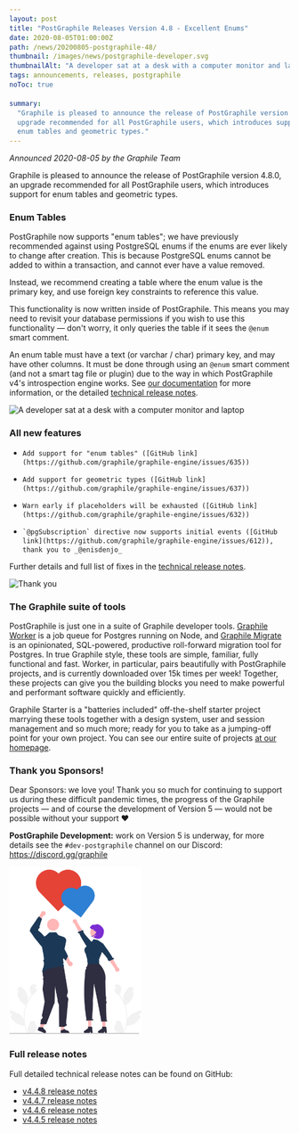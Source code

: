 ```yaml
---
layout: post
title: "PostGraphile Releases Version 4.8 - Excellent Enums"
date: 2020-08-05T01:00:00Z
path: /news/20200805-postgraphile-48/
thumbnail: /images/news/postgraphile-developer.svg
thumbnailAlt: "A developer sat at a desk with a computer monitor and laptop"
tags: announcements, releases, postgraphile
noToc: true

summary:
  "Graphile is pleased to announce the release of PostGraphile version 4.8.0, an
  upgrade recommended for all PostGraphile users, which introduces support for
  enum tables and geometric types."
---
```


_Announced 2020-08-05 by the Graphile Team_

<p class='intro'>
Graphile is pleased to announce the release of PostGraphile version 4.8.0, an upgrade recommended for all PostGraphile users, which introduces support for enum tables and geometric types.
</p>

### Enum Tables

PostGraphile now supports "enum tables"; we have previously recommended against
using PostgreSQL enums if the enums are ever likely to change after creation.
This is because PostgreSQL enums cannot be added to within a transaction, and
cannot ever have a value removed.

Instead, we recommend creating a table where the enum value is the primary key,
and use foreign key constraints to reference this value.

This functionality is now written inside of PostGraphile. This means you may
need to revisit your database permissions if you wish to use this functionality
⁠— don't worry, it only queries the table if it sees the `@enum` smart comment.

An enum table must have a text (or varchar / char) primary key, and may have
other columns. It must be done through using an `@enum` smart comment (and not a
smart tag file or plugin) due to the way in which PostGraphile v4's
introspection engine works. See
[our documentation](https://www.graphile.org/postgraphile/enums/#with-enum-tables)
for more information, or the detailed
[technical release notes](https://github.com/graphile/postgraphile/releases/tag/v4.8.0).

<div class="flex flex-wrap justify-around">
<img alt="A developer sat at a desk with a computer monitor and laptop" src="/images/news/postgraphile-developer.svg" style="max-height: 300px" />
</div>

### All new features

-     Add support for "enum tables" ([GitHub link](https://github.com/graphile/graphile-engine/issues/635))
-     Add support for geometric types ([GitHub link](https://github.com/graphile/graphile-engine/issues/637))
-     Warn early if placeholders will be exhausted ([GitHub link](https://github.com/graphile/graphile-engine/issues/632))
-     `@pgSubscription` directive now supports initial events ([GitHub link](https://github.com/graphile/graphile-engine/issues/612)), thank you to _@enisdenjo_

Further details and full list of fixes in the
[technical release notes](https://github.com/graphile/postgraphile/releases/tag/v4.8.0).

<div class="tc">
<img alt="Thank you" src="/images/thanks.png" />
</div>

### The Graphile suite of tools

PostGraphile is just one in a suite of Graphile developer tools.
[Graphile Worker](https://github.com/graphile/worker) is a job queue for
Postgres running on Node, and
[Graphile Migrate](https://github.com/graphile/migrate) is an opinionated,
SQL-powered, productive roll-forward migration tool for Postgres. In true
Graphile style, these tools are simple, familiar, fully functional and fast.
Worker, in particular, pairs beautifully with PostGraphile projects, and is
currently downloaded over 15k times per week! Together, these projects can give
you the building blocks you need to make powerful and performant software
quickly and efficiently.

Graphile Starter is a "batteries included" off-the-shelf starter project
marrying these tools together with a design system, user and session management
and so much more; ready for you to take as a jumping-off point for your own
project. You can see our entire suite of projects
[at our homepage](https://graphile.org).

### Thank you Sponsors!

Dear Sponsors: we love you! Thank you so much for continuing to support us
during these difficult pandemic times, the progress of the Graphile projects ⁠—
and of course the development of Version 5 ⁠— would not be possible without your
support ❤️

**PostGraphile Development:** work on Version 5 is underway, for more details
see the `#dev-postgraphile` channel on our Discord: https://discord.gg/graphile

<div class="flex flex-wrap justify-around">
<img alt="Cartoon Benjie and Jem send cartoon hearts up into the sky" src="/images/news/postgraphile-thankyou.svg" style="max-height: 300px" />
</div>

### Full release notes

Full detailed technical release notes can be found on GitHub:

- [v4.4.8 release notes](https://github.com/graphile/postgraphile/releases/tag/v4.8.0)
- [v4.4.7 release notes](https://github.com/graphile/postgraphile/releases/tag/v4.7.0)
- [v4.4.6 release notes](https://github.com/graphile/postgraphile/releases/tag/v4.6.0)
- [v4.4.5 release notes](https://github.com/graphile/postgraphile/releases/tag/v4.5.0)
